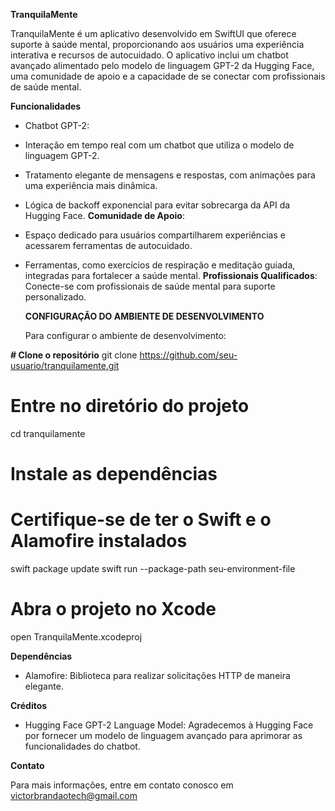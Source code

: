   **TranquilaMente**

TranquilaMente é um aplicativo desenvolvido em SwiftUI que oferece suporte à saúde mental, proporcionando aos usuários uma experiência interativa e recursos de autocuidado. O aplicativo inclui um chatbot avançado alimentado pelo modelo de linguagem GPT-2 da Hugging Face, uma comunidade de apoio e a capacidade de se conectar com profissionais de saúde mental.

**Funcionalidades**

* Chatbot GPT-2:
* Interação em tempo real com um chatbot que utiliza o modelo de linguagem GPT-2.
* Tratamento elegante de mensagens e respostas, com animações para uma experiência mais dinâmica.
* Lógica de backoff exponencial para evitar sobrecarga da API da Hugging Face.
 **Comunidade de Apoio**:
* Espaço dedicado para usuários compartilharem experiências e acessarem ferramentas de autocuidado.
* Ferramentas, como exercícios de respiração e meditação guiada, integradas para fortalecer a saúde mental.
**Profissionais Qualificados**:
Conecte-se com profissionais de saúde mental para suporte personalizado.


  **CONFIGURAÇÃO DO AMBIENTE DE DESENVOLVIMENTO**

  Para configurar o ambiente de desenvolvimento:

  
**# Clone o repositório**
git clone https://github.com/seu-usuario/tranquilamente.git

# Entre no diretório do projeto
cd tranquilamente

# Instale as dependências
# Certifique-se de ter o Swift e o Alamofire instalados
swift package update
swift run --package-path seu-environment-file

# Abra o projeto no Xcode
open TranquilaMente.xcodeproj

**Dependências**

* Alamofire: Biblioteca para realizar solicitações HTTP de maneira elegante.

**Créditos**

* Hugging Face GPT-2 Language Model: Agradecemos à Hugging Face por fornecer um modelo de linguagem avançado para aprimorar as funcionalidades do chatbot.


**Contato**

Para mais informações, entre em contato conosco em victorbrandaotech@gmail.com









